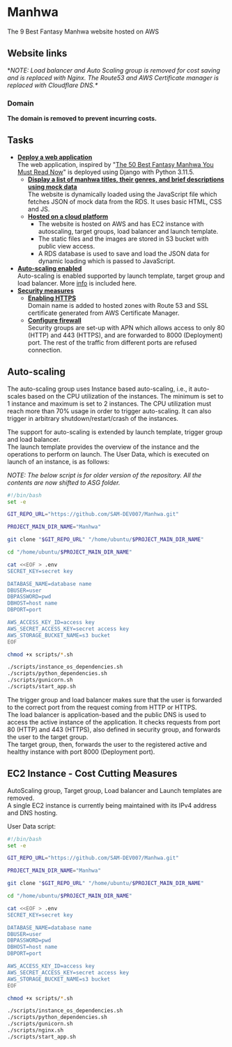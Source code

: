 # Manhwa
The 9 Best Fantasy Manhwa website hosted on AWS

## Website links
**NOTE: Load balancer and Auto Scaling group is removed for cost saving and is replaced with Nginx. The Route53 and AWS Certificate manager is replaced with Cloudflare DNS.\**

### Domain
**The domain is removed to prevent incurring costs.**

## Tasks
- <ins>**Deploy a web application**</ins>\
  The web application, inspired by "[The 50 Best Fantasy Manhwa You Must Read Now](https://animemangatoon.com/best-fantasy-manhwa-webtoons/)" is deployed using Django with Python 3.11.5.
  - <ins>**Display a list of manhwa titles, their genres, and brief descriptions using mock data**</ins>\
    The website is dynamically loaded using the JavaScript file which fetches JSON of mock data from the RDS. It uses basic HTML, CSS and JS.
  - <ins>**Hosted on a cloud platform</ins>**
    - The website is hosted on AWS and has EC2 instance with autoscaling, target groups, load balancer and launch template.
    - The static files and the images are stored in S3 bucket with public view access.
    - A RDS database is used to save and load the JSON data for dynamic loading which is passed to JavaScript.
- <ins>**Auto-scaling enabled**</ins>\
  Auto-scaling is enabled supported by launch template, target group and load balancer. More [info](#auto-scaling) is included here.
- <ins>**Security measures**</ins>
  - <ins>**Enabling HTTPS**</ins>\
    Domain name is added to hosted zones with Route 53 and SSL certificate generated from AWS Certificate Manager.
  - <ins>**Configure firewall**</ins>\
    Security groups are set-up with APN which allows access to only 80 (HTTP) and 443 (HTTPS), and are forwarded to 8000 (Deployment) port. The rest of the traffic from different ports are refused connection.

## Auto-scaling
The auto-scaling group uses Instance based auto-scaling, i.e., it auto-scales based on the CPU utilization of the instances. The minimum is set to 1 instance and maximum is set to 2 instances. The CPU utilization must reach more than 70% usage in order to trigger auto-scaling. It can also trigger in arbitrary shutdown/restart/crash of the instances.

The support for auto-scaling is extended by launch template, trigger group and load balancer.\
The launch template provides the overview of the instance and the operations to perform on launch. The User Data, which is executed on launch of an instance, is as follows:

*NOTE: The below script is for older version of the repository. All the contents are now shifted to ASG folder.*
```bash
#!/bin/bash
set -e

GIT_REPO_URL="https://github.com/SAM-DEV007/Manhwa.git"

PROJECT_MAIN_DIR_NAME="Manhwa"

git clone "$GIT_REPO_URL" "/home/ubuntu/$PROJECT_MAIN_DIR_NAME"

cd "/home/ubuntu/$PROJECT_MAIN_DIR_NAME"

cat <<EOF > .env
SECRET_KEY=secret key

DATABASE_NAME=database name
DBUSER=user
DBPASSWORD=pwd
DBHOST=host name
DBPORT=port

AWS_ACCESS_KEY_ID=access key
AWS_SECRET_ACCESS_KEY=secret access key
AWS_STORAGE_BUCKET_NAME=s3 bucket
EOF

chmod +x scripts/*.sh

./scripts/instance_os_dependencies.sh
./scripts/python_dependencies.sh
./scripts/gunicorn.sh
./scripts/start_app.sh
```
The trigger group and load balancer makes sure that the user is forwarded to the correct port from the request coming from HTTP or HTTPS.\
The load balancer is application-based and the public DNS is used to access the active instance of the application. It checks requests from port 80 (HTTP) and 443 (HTTPS), also defined in security group, and forwards the user to the target group.\
The target group, then, forwards the user to the registered active and healthy instance with port 8000 (Deployment port).

## EC2 Instance - Cost Cutting Measures
AutoScaling group, Target group, Load balancer and Launch templates are removed.\
A single EC2 instance is currently being maintained with its IPv4 address and DNS hosting.

User Data script:
```bash
#!/bin/bash
set -e

GIT_REPO_URL="https://github.com/SAM-DEV007/Manhwa.git"

PROJECT_MAIN_DIR_NAME="Manhwa"

git clone "$GIT_REPO_URL" "/home/ubuntu/$PROJECT_MAIN_DIR_NAME"

cd "/home/ubuntu/$PROJECT_MAIN_DIR_NAME"

cat <<EOF > .env
SECRET_KEY=secret key

DATABASE_NAME=database name
DBUSER=user
DBPASSWORD=pwd
DBHOST=host name
DBPORT=port

AWS_ACCESS_KEY_ID=access key
AWS_SECRET_ACCESS_KEY=secret access key
AWS_STORAGE_BUCKET_NAME=s3 bucket
EOF

chmod +x scripts/*.sh

./scripts/instance_os_dependencies.sh
./scripts/python_dependencies.sh
./scripts/gunicorn.sh
./scripts/nginx.sh
./scripts/start_app.sh
```

